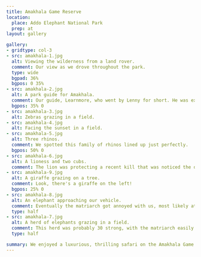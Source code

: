 ```yaml
---
title: Amakhala Game Reserve
location:
  place: Addo Elephant National Park
  prep: at
layout: gallery

gallery:
- gridtype: col-3
- src: amakhala-1.jpg
  alt: Viewing the wilderness from a land rover.
  comment: Our view as we drove throughout the park.
  type: wide
  bgpad: 36%
  bgpos: 0 35%
- src: amakhala-2.jpg
  alt: A park guide for Amakhala.
  comment: Our guide, Learnmore, who went by Lenny for short. He was extremely knowledgable and bold, getting us as close to the animals as possible while keeping us safe.
  bgpos: 35% 0
- src: amakhala-3.jpg
  alt: Zebras grazing in a field.
- src: amakhala-4.jpg
  alt: Facing the sunset in a field.
- src: amakhala-5.jpg
  alt: Three rhinos.
  comment: We spotted this family of rhinos lined up just perfectly.
  bgpos: 50% 0
- src: amakhala-6.jpg
  alt: A lioness and two cubs.
  comment: The lion was protecting a recent kill that was noticed the day before in the morning, but the lioness was fairly comfortable with us observing her two cubs. Eventually she shooed them off into the bushes but we got to watch them for at least 15 minutes.
- src: amakhala-9.jpg
  alt: A giraffe grazing on a tree.
  comment: Look, there's a giraffe on the left!
  bgpos: 25% 0
- src: amakhala-8.jpg
  alt: An elephant approaching our vehicle.
  comment: Eventually the matriarch got annoyed with us, most likely attempting to defend the newborn that was with them. We watched the elephants for about 20 minutes because they were occupying the only path back to our lodge, and we had to let all of them cross the road first.
  type: half
- src: amakhala-7.jpg
  alt: A herd of elephants grazing in a field.
  comment: This herd was probably 30 strong, with the matriarch easily identifiable due to a transponder placed on her head.
  type: half

summary: We enjoyed a luxurious, thrilling safari on the Amakhala Game Reserve. We saw four of the Big 5 in their natural habitats, living freely under the protection of the game park we visited.
---
```

